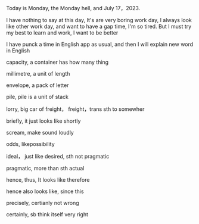Today is Monday, the Monday hell, and July 17，2023.

I have nothing to say at this day, It's are very boring work day, I always look like other work day, and want to have a gap time, I'm so tired. But I must try my best to learn and work, I want to be better

I have punck a time in English app as usual, and then I will explain new word in English

capacity, a container has how many thing

millimetre, a unit of length

envelope, a pack of letter

pile, pile is a unit of stack

lorry, big car of freight， freight，trans sth to somewher

briefly, it just looks like shortly

scream, make sound loudly

odds, likepossibility

ideal， just like desired, sth not pragmatic

pragmatic, more than sth actual

hence, thus, It looks like therefore

hence also looks like, since this

precisely, certianly not wrong

certainly, sb think itself very right
